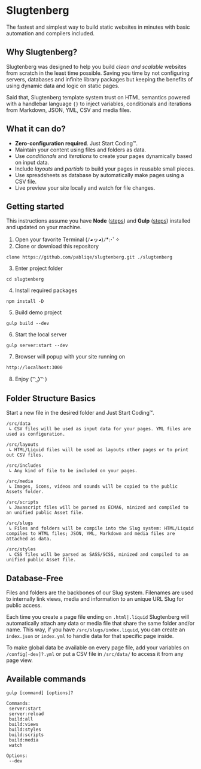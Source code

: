 # Slugtenberg
The fastest and simplest way to build static websites in minutes with basic automation and compilers included.

## Why Slugtenberg?
Slugtenberg was designed to help you build *clean and scalable* websites from scratch in the least time possible. Saving you time by not configuring servers, databases and infinite library packages but keeping the benefits of using dynamic data and logic on static pages.

Said that, Slugtenberg template system trust on HTML semantics powered with a handlebar language `{}` to inject variables, conditionals and iterations from Markdown, JSON, YML, CSV and media files.

## What it can do?
* **Zero-configuration required**. Just Start Coding™️.
* Maintain your content using files and folders as data.
* Use *conditionals* and *iterations* to create your pages dynamically based on input data.
* Include *layouts* and *partials* to build your pages in reusable small pieces. 
* Use spreadsheets as database by automatically make pages using a CSV file.
* Live preview your site locally and watch for file changes.

## Getting started
This instructions assume you have **Node** ([steps](https://nodejs.org/es/download/)) and **Gulp** ([steps](https://gulpjs.com/docs/en/getting-started/quick-start/)) installed and updated on your machine.

1. Open your favorite Terminal
(ﾉ◕ヮ◕)ﾉ*:･ﾟ✧
2. Clone or download this repository
 ```
 clone https://github.com/pabliqe/slugtenberg.git ./slugtenberg
 ```
3. Enter project folder
 ```
 cd slugtenberg
 ```
4. Install required packages
 ```
 npm install -D
 ```
5. Build demo project
 ```
 gulp build --dev
 ```
6. Start the local server
 ```
 gulp server:start --dev
 ```
7. Browser will popup with your site running on
 ```
 http://localhost:3000
 ```
8. Enjoy
( ͡ᵔ ͜ʖ ͡ᵔ )

## Folder Structure Basics
Start a new file in the desired folder and Just Start Coding™️.

```
/src/data
 ↳ CSV files will be used as input data for your pages. YML files are used as configuration.

/src/layouts
 ↳ HTML/Liquid files will be used as layouts other pages or to print out CSV files.
 
/src/includes
 ↳ Any kind of file to be included on your pages.
 
/src/media
 ↳ Images, icons, videos and sounds will be copied to the public Assets folder.
 
/src/scripts
 ↳ Javascript files will be parsed as ECMA6, minized and compiled to an unified public Asset file.
 
/src/slugs
 ↳ Files and folders will be compile into the Slug system: HTML/Liquid compiles to HTML files; JSON, YML, Markdown and media files are attached as data.
 
/src/styles
 ↳ CSS files will be parsed as SASS/SCSS, minized and compiled to an unified public Asset file.
```

## Database-Free

Files and folders are the backbones of our Slug system. Filenames are used to internally link views, media and information to an unique URL Slug for public access.

Each time you create a page file ending on `.html|.liquid` Slugtenberg will automatically attach any data or media file that share the same folder and/or name. This way, if you have `/src/slugs/index.liquid`, you can create an `index.json` or `index.yml` to handle data for that specific page inside.

To make global data be available on every page file, add your variables on `/config[-dev]?.yml` or put a CSV file in `/src/data/` to access it from any page view.

## Available commands

```
gulp [command] [options]?

Commands:
 server:start
 server:reload
 build:all
 build:views
 build:styles
 build:scripts
 build:media
 watch
 
Options:
 --dev
```